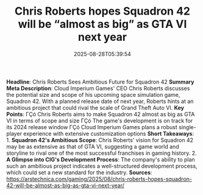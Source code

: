 ﻿---
title: "Chris Roberts hopes Squadron 42 will be “almost as big” as GTA VI next year"
date: "2025-08-28T05:39:54"
category: "Markets"
summary: ""
slug: "chris roberts hopes squadron 42 will be almost as big as gta"
source_urls:
  - "https://arstechnica.com/gaming/2025/08/chris-roberts-hopes-squadron-42-will-be-almost-as-big-as-gta-vi-next-year/"
seo:
  title: "Chris Roberts hopes Squadron 42 will be “almost as big” as GTA VI next year | Hash n Hedge"
  description: ""
  keywords: ["news", "markets", "brief"]
---
**Headline**: Chris Roberts Sees Ambitious Future for Squadron 42  **Summary Meta Description**: Cloud Imperium Games' CEO Chris Roberts discusses the potential size and scope of his upcoming space simulation game, Squadron 42. With a planned release date of next year, Roberts hints at an ambitious project that could rival the scale of Grand Theft Auto VI.  **Key Points**:  ΓÇó Chris Roberts aims to make Squadron 42 almost as big as GTA VI in terms of scope and size ΓÇó The game's development is on track for its 2024 release window ΓÇó Cloud Imperium Games plans a robust single-player experience with extensive customization options  **Short Takeaways**:  1. **Squadron 42's Ambitious Scope**: Chris Roberts' vision for Squadron 42 may be as extensive as that of GTA VI, suggesting a game world and storyline to rival one of the most successful franchises in gaming history. 2. **A Glimpse into CIG's Development Process**: The company's ability to plan such an ambitious project indicates a well-structured development process, which could set a new standard for the industry.  **Sources**:  https://arstechnica.com/gaming/2025/08/chris-roberts-hopes-squadron-42-will-be-almost-as-big-as-gta-vi-next-year/ 
